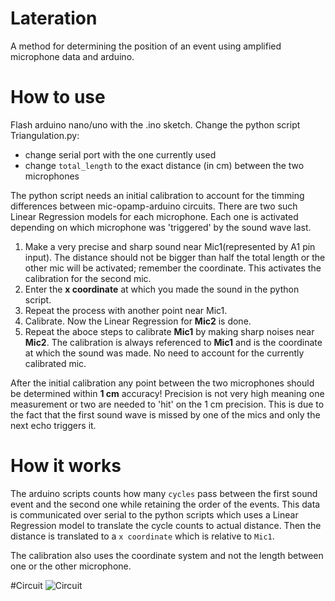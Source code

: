 # Lateration
A method for determining the position of an event using amplified microphone data and arduino.

# How to use
Flash arduino nano/uno with the .ino sketch. Change the python script Triangulation.py:
   - change serial port with the one currently used
   - change `total_length` to the exact distance (in cm) between the two microphones

The python script needs an initial calibration to account for the timming differences between mic-opamp-arduino circuits. There are two such Linear Regression models for each microphone. Each one is activated depending on which microphone was 'triggered' by the sound wave last.

   1. Make a very precise and sharp sound near Mic1(represented by A1 pin input). The distance should not be bigger than half the total length or the other mic will be activated; remember the coordinate. This activates the calibration for the second mic. 
   2. Enter the **x coordinate** at which you made the sound in the python script. 
   3. Repeat the process with another point near Mic1. 
   4. Calibrate. Now the Linear Regression for **Mic2** is done.
   5. Repeat the aboce steps to calibrate **Mic1** by making sharp noises near **Mic2**. The calibration is always referenced to **Mic1** and is the coordinate at which the sound was made. No need to account for the currently calibrated mic.

   After the initial calibration any point between the two microphones should be determined within **1 cm** accuracy! Precision is not very high meaning one measurement or two are needed to 'hit' on the 1 cm precision. This is due to the fact that the first sound wave is missed by one of the mics and only the next echo triggers it.
   
   
# How it works
The arduino scripts counts how many `cycles` pass between the first sound event and the second one while retaining the order of the events. This data is communicated over serial to the python scripts which uses a Linear Regression model to translate the cycle counts to actual distance. Then the distance is translated to a `x coordinate` which is relative to `Mic1`. 

The calibration also uses the coordinate system and not the length between one or the other microphone.

#Circuit
![Circuit](Schematic.png)
